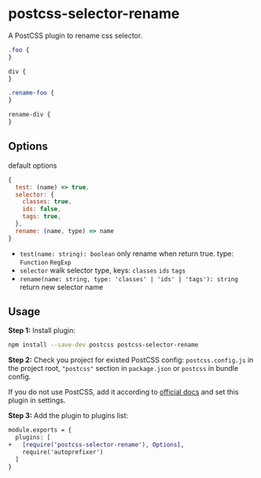 # postcss-selector-rename

A PostCSS plugin to rename css selector.

```css
.foo {
}

div {
}
```

```css
.rename-foo {
}

rename-div {
}
```

## Options

default options

```js
{
  test: (name) => true,
  selector: {
    classes: true,
    ids: false,
    tags: true,
  },
  rename: (name, type) => name
}
```

- `test(name: string): boolean` only rename when return true. type: `Function` `RegExp`
- `selector` walk selector type, keys: `classes` `ids` `tags`
- `rename(name: string, type: 'classes' | 'ids' | 'tags'): string` return new selector name

## Usage

**Step 1:** Install plugin:

```sh
npm install --save-dev postcss postcss-selector-rename
```

**Step 2:** Check you project for existed PostCSS config: `postcss.config.js`
in the project root, `"postcss"` section in `package.json`
or `postcss` in bundle config.

If you do not use PostCSS, add it according to [official docs]
and set this plugin in settings.

**Step 3:** Add the plugin to plugins list:

```diff
module.exports = {
  plugins: [
+   [require('postcss-selector-rename'), Options],
    require('autoprefixer')
  ]
}
```

[official docs]: https://github.com/postcss/postcss#usage

